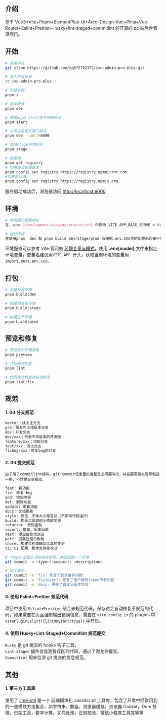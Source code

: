 ## 介绍

基于 Vue3+Vite+Pnpm+ElementPlus-UI+Arco-Design-Vue+Pinia+Vue-Router+Eslint+Prettier+Husky+lint-staged+commitlint 的开源的 pc 端后台管理项目。

## 开始

```bash
# 克隆项目
git clone https://github.com/qq575792372/ivu-admin-pro-plus.git

# 进入项目目录
cd ivu-admin-pro-plus

# 安装依赖
pnpm i

# 启动服务
pnpm dev

# 或者pnpm start命令快捷启动
pnpm start

# 也可以自定义端口启动
pnpm dev --port=8000

# 支持stage环境启动
pnpm stage
```

```bash
# 查看源
pnpm get registry
# 切换淘宝新镜像源
pnpm config set registry https://registry.npmmirror.com
#切换默认源
pnpm config set registry https://registry.npmjs.org
```

服务启动成功后，浏览器访问 [http://localhost:9000](http://localhost:9000)

## 环境

```bash
# 修改接口连接地址
在 .env.[development/staging/production] 中修改 VITE_APP_BASE_SERVE ='http://接口地址'

# 运行环境
在使用pnpm  dev 和 pnpm build dev/stage/prod 会根据.env.XXX里的配置来连接不同环境的接口地址
```

环境配置可以参考 Vite 官网的 [环境变量与模式](https://cn.vitejs.dev/guide/env-and-mode.html#env-files)，使用 **.env[model]** 文件来指定环境变量，变量名建议用`VITE_APP_`开头，获取当前环境的变量用 `import.meta.env.xxx`。

## 打包

```bash
# 构建开发环境
pnpm build:dev

# 构建预发布环境
pnpm build:stage

# 构建生产环境
pnpm build:prod
```

## 预览和修复

```bash
# 预览发布环境效果
pnpm preview

# 代码格式检查
pnpm lint

# 代码格式检查并自动修复
pnpm lint:fix
```

## 规范

#### 1. Git 分支规范

```bash
master：线上主分支
pre：预发布上线版本分支
dev：开发分支
dev/xxx：代表不同版本的开发版
feature/xxx：功能分支
test/xxx：测试分支
fixbug/xxx：修复bug的分支
```

#### 2. Git 提交规范

`由于用了commitlint插件，git commit信息里的类型是必须要写的，并且要带英文冒号和空一格，不然提交会报错。`

```bash
feat: 新功能
fix: 修复 bug
add: 增加内容
del: 删除功能
update: 更新功能
docs: 文档更新
style: 颜色、字体大小等变动（不影响代码运行）
build: 构造工具或相关依赖变更
refactor: 代码重构
revert: 撤销，版本回退
test: 添加或修改测试
perf: 提高性能的改动
chore: 构建过程或辅助工具的变更
ci: CI 配置，脚本文件等改动
```

```bash
# <type>后面必须加英文冒号，并且后跟一个空格
git commit -m <type>(<scope>): <description>

# 举个栗子
git commit -m 'fix: 修复了登录缓存问题'
git commit -m 'fix(user): 修复了用户模块token传参问题'
git commit -m 'docs: 更新了自定义组件文档'
```

#### 3. 使用 Eslint+Prettier 规范代码

项目中使用 `Eslint+Prettier` 结合来规范代码，保存时会自动修复不规范的代码，如果需要在页面强制输出错误信息，需要在 `vite.config.js` 的 plugins 中`vitePluginEslint({lintOnStart:true})` 中开启。

#### 4. 使用 Husky+Lint-Staged+Commitlint 规范提交

`Husky` 是 git 提交的 hooks 钩子工具。  
`Lint-Staged` 插件会监测暂存区的代码，通过了则允许提交。  
`Commitlint` 用来监测 git 提交的信息规范。

## 其他

#### 1. 第三方工具库

使用了 [lime-util](https://github.com/qq575792372/lime-util) 是一个 前端模块化 JavaScript 工具库，包含了开发中经常用到的一些模块方法集合，如字符串，数组，浏览器缓存，浏览器 Cookie，Dom 处理，日期工具，数学计算，文件处理，正则校验，微信小程序工具库等等
